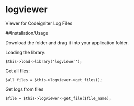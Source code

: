 # logviewer
Viewer for Codeigniter Log Files

##Installation/Usage

Download the folder and drag it into your application folder.

Loading the library:

    $this->load->library('logviewer');

Get all files:

    $all_files = $this->logviewer->get_files();
  
Get logs from files
 
    $file = $this->logviewer->get_file($file_name);
